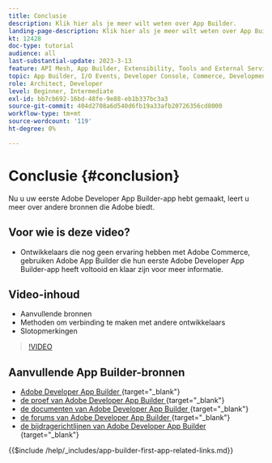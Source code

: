 ```yaml
---
title: Conclusie
description: Klik hier als je meer wilt weten over App Builder.
landing-page-description: Klik hier als je meer wilt weten over App Builder.
kt: 12428
doc-type: tutorial
audience: all
last-substantial-update: 2023-3-13
feature: API Mesh, App Builder, Extensibility, Tools and External Services, Backend Development
topic: App Builder, I/O Events, Developer Console, Commerce, Development, Integrations
role: Architect, Developer
level: Beginner, Intermediate
exl-id: bb7cb692-16bd-48fe-9e88-eb1b337bc3a3
source-git-commit: 404d2708a6d540d6fb19a33afb20726356cd8000
workflow-type: tm+mt
source-wordcount: '119'
ht-degree: 0%

---
```


# Conclusie {#conclusion}

Nu u uw eerste Adobe Developer App Builder-app hebt gemaakt, leert u meer over andere bronnen die Adobe biedt.

## Voor wie is deze video?

* Ontwikkelaars die nog geen ervaring hebben met Adobe Commerce, gebruiken Adobe App Builder die hun eerste Adobe Developer App Builder-app heeft voltooid en klaar zijn voor meer informatie.

## Video-inhoud

* Aanvullende bronnen
* Methoden om verbinding te maken met andere ontwikkelaars
* Slotopmerkingen

>[!VIDEO](https://video.tv.adobe.com/v/3416741?quality=12&learn=on)

## Aanvullende App Builder-bronnen

* [ Adobe Developer App Builder ](https://developer.adobe.com/app-builder/){target="_blank"} 
* [ de proef van Adobe Developer App Builder ](https://developer.adobe.com/app-builder/trial/){target="_blank"} 
* [ de documenten van Adobe Developer App Builder ](https://developer.adobe.com/app-builder/docs/overview/){target="_blank"} 
* [ de forums van Adobe Developer App Builder ](https://experienceleaguecommunities.adobe.com/t5/project-firefly/ct-p/project-firefly){target="_blank"} 
* [ de bijdragerichtlijnen van Adobe Developer App Builder ](https://developer.adobe.com/app-builder/docs/guides/contribution_guides/){target="_blank"} 

{{$include /help/_includes/app-builder-first-app-related-links.md}}
